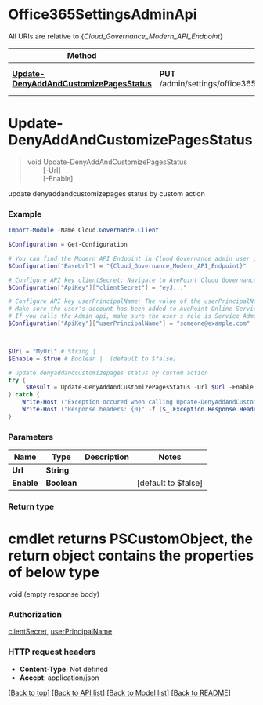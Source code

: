 # Office365SettingsAdminApi

All URIs are relative to {*Cloud_Governance_Modern_API_Endpoint*}

Method | HTTP request | Description
------------- | ------------- | -------------
[**Update-DenyAddAndCustomizePagesStatus**](Office365SettingsAdminApi.md#Update-DenyAddAndCustomizePagesStatus) | **PUT** /admin/settings/office365/updatedenyaddandcustomizepagesstatus | update denyaddandcustomizepages status by custom action


<a name="Update-DenyAddAndCustomizePagesStatus"></a>
# **Update-DenyAddAndCustomizePagesStatus**
> void Update-DenyAddAndCustomizePagesStatus<br>
> &nbsp;&nbsp;&nbsp;&nbsp;&nbsp;&nbsp;&nbsp;&nbsp;[-Url] <String><br>
> &nbsp;&nbsp;&nbsp;&nbsp;&nbsp;&nbsp;&nbsp;&nbsp;[-Enable] <Boolean><br>

update denyaddandcustomizepages status by custom action

### Example
```powershell
Import-Module -Name Cloud.Governance.Client

$Configuration = Get-Configuration

# You can find the Modern API Endpoint in Cloud Governance admin user guide for your environment.
$Configuration["BaseUrl"] = "{Cloud_Governance_Modern_API_Endpoint}"

# Configure API key clientSecret: Navigate to AvePoint Cloud Governance Settings > API Authentication Management to Obtain a client secret.
$Configuration["ApiKey"]["clientSecret"] = "eyJ..."

# Configure API key userPrincipalName: The value of the userPrincipalName parameter is the login name of a delegated user that will be used to invoke the AvePoint Cloud Governance API. 
# Make sure the user's account has been added to AvePoint Online Services and has the license for AvePoint Cloud Governance.
# If you calls the Admin api, make sure the user's role is Service Administrator for AvePoint Cloud Governance.
$Configuration["ApiKey"]["userPrincipalName"] = "someone@example.com"



$Url = "MyUrl" # String | 
$Enable = $true # Boolean |  (default to $false)

# update denyaddandcustomizepages status by custom action
try {
     $Result = Update-DenyAddAndCustomizePagesStatus -Url $Url -Enable $Enable
} catch {
    Write-Host ("Exception occured when calling Update-DenyAddAndCustomizePagesStatus: {0}" -f ($_.ErrorDetails | ConvertFrom-Json))
    Write-Host ("Response headers: {0}" -f ($_.Exception.Response.Headers | ConvertTo-Json))
}
```

### Parameters

Name | Type | Description  | Notes
------------- | ------------- | ------------- | -------------
 **Url** | **String**|  | 
 **Enable** | **Boolean**|  | [default to $false]

### Return type
# cmdlet returns PSCustomObject, the return object contains the properties of below type
void (empty response body)

### Authorization

[clientSecret](../README.md#clientSecret), [userPrincipalName](../README.md#userPrincipalName)

### HTTP request headers

 - **Content-Type**: Not defined
 - **Accept**: application/json

[[Back to top]](#) [[Back to API list]](../README.md#documentation-for-api-endpoints) [[Back to Model list]](../README.md#documentation-for-models) [[Back to README]](../README.md)

